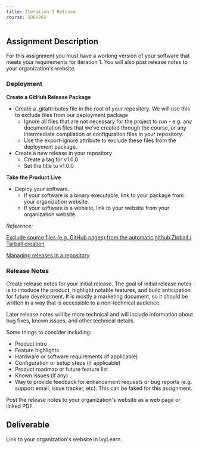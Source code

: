 ```yaml
---
title: Iteration 1 Release
course: SDEV265
---
```


## Assignment Description

For this assignment you must have a working version of your software that meets your requirements for iteration 1. You will also post release notes to your organization's website.

### Deployment

**Create a GitHub Release Package**

- Create a .gitattributes file in the root of your repository. We will use this to exclude files from our deployment package
  - Ignore all files that are not necessary for the project to run - e.g. any documentation files that we’ve created through the course, or any intermediate compilation or configuration files in your repository.
  - Use the export-ignore attribute to exclude these files from the deployment package.
- Create a new release in your repository
  - Create a tag for v1.0.0
  - Set the title to v1.0.0

**Take the Product Live**

- Deploy your software.
  - If your software is a binary executable, link to your package from your organization website.
  - If your software is a website, link to your website from your organization website.

_Reference:_

[Exclude source files (e.g. GitHub pages) from the automatic github Zipball / Tarball creation ](https://gist.github.com/dleidert/30ff21de50e72ec4d042ee92777ff8f6)

[Managing releases in a repository](https://docs.github.com/en/repositories/releasing-projects-on-github/managing-releases-in-a-repository)

### Release Notes

Create release notes for your initial release. The goal of initial release notes is to intoduce the product, highlight notable features, and build anticipation for future development. It is mostly a marketing document, so it should be written in a way that is accessible to a non-technical audience.

Later release notes will be more technical and will include information about bug fixes, known issues, and other technical details.

Some things to consider including:

- Product intro
- Feature highlights
- Hardware or software requirements (if applicable)
- Configuration or setup steps (if applicable)
- Product roadmap or future feature list
- Known issues (if any)
- Way to provide feedback for enhancement requests or bug reports (e.g. support email, issue tracker, etc). This can be faked for this assignment.

Post the release notes to your organization's website as a web page or linked PDF.

## Deliverable

Link to your organization's website in IvyLearn.
